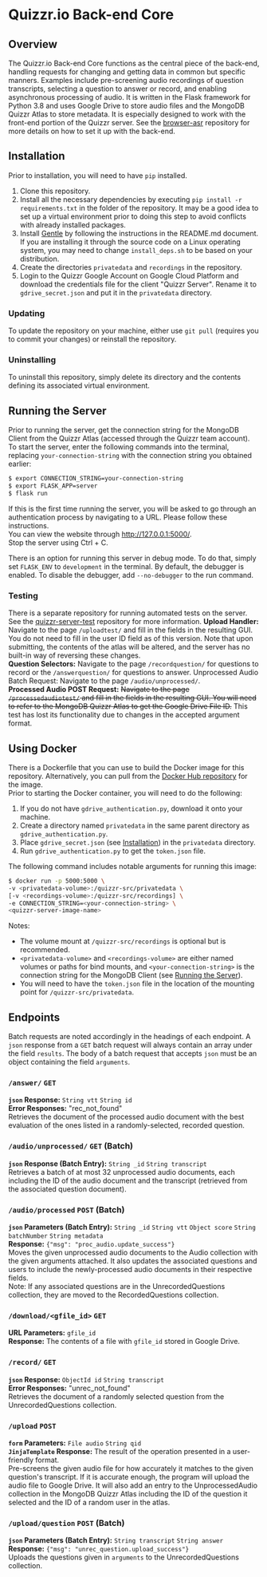# Quizzr.io Back-end Core

## Overview
The Quizzr.io Back-end Core functions as the central piece of the back-end, handling requests for changing and getting data in common but specific manners. Examples include pre-screening audio recordings of question transcripts, selecting a question to answer or record, and enabling asynchronous processing of audio. It is written in the Flask framework for Python 3.8 and uses Google Drive to store audio files and the MongoDB Quizzr Atlas to store metadata. It is especially designed to work with the front-end portion of the Quizzr server. See the [browser-asr](https://github.com/UMD-Summer-2021-ASR/browser-asr) repository for more details on how to set it up with the back-end.

## Installation
Prior to installation, you will need to have `pip` installed.
1. Clone this repository.
1. Install all the necessary dependencies by executing `pip install -r requirements.txt` in the folder of the repository. It may be a good idea to set up a virtual environment prior to doing this step to avoid conflicts with already installed packages.
1. Install [Gentle](https://github.com/lowerquality/gentle) by following the instructions in the README.md document. If you are installing it through the source code on a Linux operating system, you may need to change `install_deps.sh` to be based on your distribution.
1. Create the directories `privatedata` and `recordings` in the repository.
1. Login to the Quizzr Google Account on Google Cloud Platform and download the credentials file for the client "Quizzr Server". Rename it to `gdrive_secret.json` and put it in the `privatedata` directory.

### Updating
To update the repository on your machine, either use `git pull` (requires you to commit your changes) or reinstall the repository.

### Uninstalling
To uninstall this repository, simply delete its directory and the contents defining its associated virtual environment.

## Running the Server
Prior to running the server, get the connection string for the MongoDB Client from the Quizzr Atlas (accessed through the Quizzr team account). \
To start the server, enter the following commands into the terminal, replacing `your-connection-string` with the connection string you obtained earlier:
```bash
$ export CONNECTION_STRING=your-connection-string
$ export FLASK_APP=server
$ flask run
```
If this is the first time running the server, you will be asked to go through an authentication process by navigating to a URL. Please follow these instructions. \
You can view the website through http://127.0.0.1:5000/. \
Stop the server using Ctrl + C.

There is an option for running this server in debug mode. To do that, simply set `FLASK_ENV` to `development` in the terminal. By default, the debugger is enabled. To disable the debugger, add `--no-debugger` to the run command.

### Testing
There is a separate repository for running automated tests on the server. See the [quizzr-server-test](https://github.com/UMD-Summer-2021-ASR/quizzr-server-test) repository for more information.
**Upload Handler:** Navigate to the page `/uploadtest/` and fill in the fields in the resulting GUI. You do not need to fill in the user ID field as of this version. Note that upon submitting, the contents of the atlas will be altered, and the server has no built-in way of reversing these changes. \
**Question Selectors:** Navigate to the page `/recordquestion/` for questions to record or the `/answerquestion/` for questions to answer.
Unprocessed Audio Batch Request: Navigate to the page `/audio/unprocessed/`. \
**Processed Audio POST Request:** ~~Navigate to the page `/processedaudiotest/` and fill in the fields in the resulting GUI. You will need to refer to the MongoDB Quizzr Atlas to get the Google Drive File ID.~~ This test has lost its functionality due to changes in the accepted argument format.

## Using Docker
There is a Dockerfile that you can use to build the Docker image for this repository. Alternatively, you can pull from the [Docker Hub repository](https://hub.docker.com/r/chrisrapp999/quizzr_server) for the image. \
Prior to starting the Docker container, you will need to do the following:
1. If you do not have `gdrive_authentication.py`, download it onto your machine.
1. Create a directory named `privatedata` in the same parent directory as `gdrive_authentication.py`.
1. Place `gdrive_secret.json` (see [Installation](#Installation)) in the `privatedata` directory.
1. Run `gdrive_authentication.py` to get the `token.json` file.

The following command includes notable arguments for running this image:
  ```bash
  $ docker run -p 5000:5000 \
  -v <privatedata-volume>:/quizzr-src/privatedata \
  [-v <recordings-volume>:/quizzr-src/recordings] \
  -e CONNECTION_STRING=<your-connection-string> \
  <quizzr-server-image-name>
  ```
Notes:
* The volume mount at `/quizzr-src/recordings` is optional but is recommended. 
* `<privatedata-volume>` and `<recordings-volume>` are either named volumes or paths for bind mounts, and `<your-connection-string>` is the connection string for the MongoDB Client (see [Running the Server](#Running-the-Server)).
* You will need to have the `token.json` file in the location of the mounting point for `/quizzr-src/privatedata`.

## Endpoints
Batch requests are noted accordingly in the headings of each endpoint. A `json` response from a `GET` batch request will always contain an array under the field `results`. The body of a batch request that accepts `json` must be an object containing the field `arguments`.

### `/answer/` `GET`
**`json` Response:** `String vtt` `String id` \
**Error Responses:** "rec_not_found" \
Retrieves the document of the processed audio document with the best evaluation of the ones listed in a
randomly-selected, recorded question.

### `/audio/unprocessed/` `GET` (Batch)
**`json` Response (Batch Entry):** `String _id` `String transcript` \
Retrieves a batch of at most 32 unprocessed audio documents, each including the ID of the audio document and the
transcript (retrieved from the associated question document).

### `/audio/processed` `POST` (Batch)
**`json` Parameters (Batch Entry):** `String _id` `String vtt` `Object score` `String batchNumber` `String metadata` \
**Response:** `{"msg": "proc_audio.update_success"}` \
Moves the given unprocessed audio documents to the Audio collection with the given arguments attached. It also updates
the associated questions and users to include the newly-processed audio documents in their respective fields. \
Note: If any associated questions are in the UnrecordedQuestions collection, they are moved to the RecordedQuestions
collection.

### `/download/<gfile_id>` `GET`
**URL Parameters:** `gfile_id` \
**Response:** The contents of a file with `gfile_id` stored in Google Drive.

### `/record/` `GET`
**`json` Response:** `ObjectId id` `String transcript` \
**Error Responses:** "unrec_not_found" \
Retrieves the document of a randomly selected question from the UnrecordedQuestions collection.

### `/upload` `POST`
**`form` Parameters:** `File audio` `String qid` \
**`JinjaTemplate` Response:** The result of the operation presented in a user-friendly format. \
Pre-screens the given audio file for how accurately it matches to the given question's transcript. If it is
accurate enough, the program will upload the audio file to Google Drive. It will also add an entry to the 
UnprocessedAudio collection in the MongoDB Quizzr Atlas including the ID of the question it selected and the ID of a
random user in the atlas.

### `/upload/question` `POST` (Batch)
**`json` Parameters (Batch Entry):** `String transcript` `String answer` \
**Response:** `{"msg": "unrec_question.upload_success"}` \
Uploads the questions given in `arguments` to the UnrecordedQuestions collection.